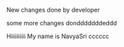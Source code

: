 New changes done by developer

some more changes dondddddddeddd

Hiiiiiiiiii
My name is NavyaSri
cccccc

